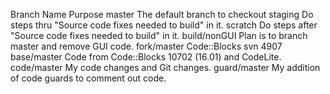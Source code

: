 Branch Name			Purpose
master				The default branch to checkout
staging				Do steps thru "Source code fixes needed to build" in it.
scratch				Do steps after "Source code fixes needed to build" in it.
build/nonGUI		Plan is to branch master and remove GUI code.
fork/master         Code::Blocks svn 4907
base/master         Code from Code::Blocks 10702 (16.01) and CodeLite.
code/master         My code changes and Git changes.
guard/master        My addition of code guards to comment out code.
